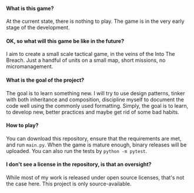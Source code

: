 #### What is this game?

At the current state, there is nothing to play. The game is in the very early stage of the development.


#### OK, so what will this game be like in the future?

I aim to create a small scale tactical game, in the veins of the Into The Breach. Just a handful of units on a small map, short missions, no micromanagement.


#### What is the goal of the project?

The goal is to learn something new. I will try to use design patterns, tinker with both inheritance and composition, discipline myself to document the code well using the commonly used formatting. Simply, the goal is to learn, to develop new, better practices and maybe get rid of some bad habits.


#### How to play?

You can download this repository, ensure that the requirements are met, and run `main.py`. When the game is mature enough, binary releases will be uploaded.
You can also run the tests by `python -m pytest`.


#### I don't see a license in the repository, is that an oversight?

While most of my work is released under open source licenses, that's not the case here. This project is only source-available. 


